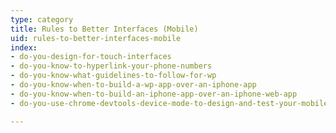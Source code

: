 ```yaml
---
type: category
title: Rules to Better Interfaces (Mobile)
uid: rules-to-better-interfaces-mobile
index:
- do-you-design-for-touch-interfaces
- do-you-know-to-hyperlink-your-phone-numbers
- do-you-know-what-guidelines-to-follow-for-wp
- do-you-know-when-to-build-a-wp-app-over-an-iphone-app
- do-you-know-when-to-build-an-iphone-app-over-an-iphone-web-app
- do-you-use-chrome-devtools-device-mode-to-design-and-test-your-mobile-views

---
```





